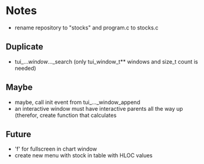 # Notes
- rename repository to "stocks" and program.c to stocks.c

## Duplicate
- tui_..._window_..._search (only tui_window_t** windows and size_t count is needed)

## Maybe
- maybe, call init event from tui_..._window_append
- an interactive window must have interactive parents all the way up
  (therefor, create function that calculates

## Future
- 'f' for fullscreen in chart window
- create new menu with stock in table with HLOC values
